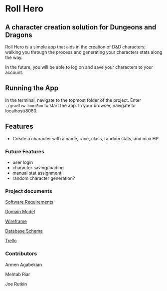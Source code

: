 # Roll Hero

## A character creation solution for Dungeons and Dragons

Roll Hero is a simple app that aids in the creation of D&D characters; walking you through the process and generating your characters stats along the way.

In the future, you will be able to log on and save your characters to your account.

## Running the App

In the terminal, navigate to the topmost folder of the project. Enter `./gradlew bootRun` to start the app. In your browser, navigate to localhost/8080.

## Features

- Create a character with a name, race, class, random stats, and max HP.

### Future Features

- user login
- character saving/loading
- manual stat assignment
- random character generation?

### Project documents

[Software Requirements](requirements.md)

[Domain Model](/img/domain-model-day1.png)

[Wireframe](./img/wireframe-day1.png)

[Database Schema](/img/db-schema-day1.png)

[Trello](https://trello.com/b/MUfb58hd/hero-roll)

### Contributors

Armen Agabekian

Mehtab Riar

Joe Rutkin
